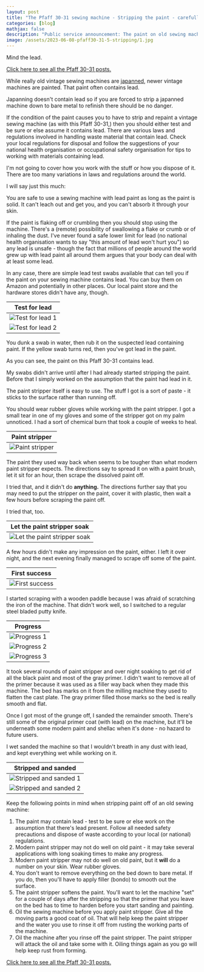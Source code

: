 ```yaml
---
layout: post
title: "The Pfaff 30-31 sewing machine - Stripping the paint - carefully"
categories: [blog]
mathjax: false
description: "Public service announcement: The paint on old sewing machines containes lead. Excercise caution when stripping or sanding the old paint off a vintage sewing machine."
image: /assets/2023-06-08-pfaff30-31-5-stripping/1.jpg
---
```

Mind the lead.

[Click here to see all the Pfaff 30-31 posts.](pfaff30-31-toc) 

While really old vintage sewing machines are [japanned](https://en.wikipedia.org/wiki/Japanning), newer vintage machines are painted.  That paint often contains lead.

Japanning doesn't contain lead so if you are forced to strip a japanned machine down to bare metal to refinish there should be no danger.

If the condition of the paint causes you to have to strip and repaint a vintage sewing machine (as with this Pfaff 30-31,) then you should either test and be sure or else assume it contains lead.  There are various laws and regulations involved in handling waste material that contain lead.  Check your local regulations for disposal and follow the suggestions of your national health organisation or occupational safety organisation for tips to working with materials containing lead.

I'm not going to cover how you work with the stuff or how you dispose of it. There are too many variations in laws and regulations around the world.

I will say just this much:

You are safe to use a sewing machine with lead paint as long as the paint is solid.  It can't leach out and get you, and you can't absorb it through your skin.

If the paint is flaking off or crumbling then you should stop using the machine.  There's a (remote) possibility of swallowing a flake or crumb or of inhaling the dust.  I've never found a safe lower limit for lead (no national health organisation wants to say "this amount of lead won't hurt you") so any lead is unsafe - though the fact that millions of people around the world grew up with lead paint all around them argues that your body can deal with at least some lead.

In any case, there are simple lead test swabs available that can tell you if the paint on your sewing machine contains lead.  You can buy them on Amazon and potentially in other places.  Our local paint store and the hardware stores didn't have any, though.

|Test for lead|
|-------------|
|![Test for lead 1](/assets/2023-06-08-pfaff30-31-5-stripping/1.jpg)|
|![Test for lead 2](/assets/2023-06-08-pfaff30-31-5-stripping/2.jpg)|

You dunk a swab in water, then rub it on the suspected lead containing paint.  If the yellow swab turns red, then you've got lead in the paint.

As you can see, the paint on this Pfaff 30-31 contains lead.

My swabs didn't arrive until after I had already started stripping the paint.  Before that I simply worked on the assumption that the paint had lead in it.

The paint stripper itself is easy to use.  The stuff I got is a sort of paste - it sticks to the surface rather than running off.

You should wear rubber gloves while working with the paint stripper.  I got a small tear in one of my gloves and some of the stripper got on my palm unnoticed.  I had a sort of chemical burn that took a couple of weeks to heal.

|Paint stripper|
|--------------|
|![Paint stripper](/assets/2023-06-08-pfaff30-31-5-stripping/3.jpg)|

The paint they used way back when seems to be tougher than what modern paint stripper expects.   The directions say to spread it on with a paint brush, let it sit for an hour, then scrape the dissolved paint off.

I tried that, and it didn't do **anything.**  The directions further say that you may need to put the stripper on the paint, cover it with plastic, then wait a few hours before scraping the paint off.

I tried that, too.

|Let the paint stripper soak|
|---------------------------|
|![Let the paint stripper soak](/assets/2023-06-08-pfaff30-31-5-stripping/4.jpg)|

A few hours didn't make any impression on the paint, either.  I left it over night, and the next evening finally managed to scrape off some of the paint.

|First success|
|-------------|
|![First success](/assets/2023-06-08-pfaff30-31-5-stripping/5.jpg)|

I started scraping with a wooden paddle because I was afraid of scratching the iron of the machine.  That didn't work well, so I switched to a regular steel bladed putty knife.

|Progress|
|--------|
|![Progress 1](/assets/2023-06-08-pfaff30-31-5-stripping/6.jpg)|
|![Progress 2](/assets/2023-06-08-pfaff30-31-5-stripping/7.jpg)|
|![Progress 3](/assets/2023-06-08-pfaff30-31-5-stripping/8.jpg)|

It took several rounds of paint stripper and over night soaking to get rid of all the black paint and most of the gray primer.  I didn't want to remove all of the primer because it was used as a filler way back when they made this machine.  The bed has marks on it from the milling machine they used to flatten the cast plate.  The gray primer filled those marks so the bed is really smooth and flat.

Once I got most of the grunge off, I sanded the remainder smooth.  There's still some of the original primer coat (with lead) on the machine, but it'll be underneath some modern paint and shellac when it's done - no hazard to future users.

I wet sanded the machine so that I wouldn't breath in any dust with lead, and kept everything wet while working on it.

|Stripped and sanded|
|-------------------|
|![Stripped and sanded 1](/assets/2023-06-08-pfaff30-31-5-stripping/9.jpg)|
|![Stripped and sanded 2](/assets/2023-06-08-pfaff30-31-5-stripping/10.jpg)|

Keep the following points in mind when stripping paint off of an old sewing machine:

1. The paint may contain lead - test to be sure or else work on the assumption that there's lead present.  Follow all needed safety precautions and dispose of waste according to your local (or national) regulations.
2. Modern paint stripper may not do well on old paint - it may take several applications with long soaking times to make any progress.
3. Modern paint stripper may not do well on old paint, but it **will** do a number on your skin.  Wear rubber gloves.
4. You don't want to remove everything on the bed down to bare metal.  If you do, then you'll have to apply filler (bondo) to smooth out the surface.
5. The paint stripper softens the paint.  You'll want to let the machine "set" for a couple of days after the stripping so that the primer that you leave on the bed has to time to harden before you start sanding and painting.
6. Oil the sewing machine before you apply paint stripper.  Give all the moving parts a good coat of oil.  That will help keep the paint stripper and the water you use to rinse it off from rusting the working parts of the machine.
7. Oil the machine after you rinse off the paint stripper.  The paint stripper will attack the oil and take some with it.  Oiling things again as you go will help keep rust from forming.




[Click here to see all the Pfaff 30-31 posts.](pfaff30-31-toc) 
